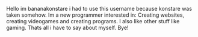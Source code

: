 Hello im bananakonstare i had to use this username because konstare was taken somehow.
Im a new programmer interested in: Creating websites, creating videogames and creating programs.
I also like other stuff like gaming.
Thats all i have to say about myself. Bye!
